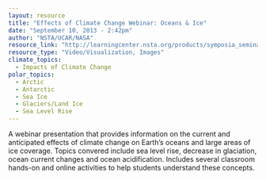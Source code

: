 ```yaml
---
layout: resource
title: "Effects of Climate Change Webinar: Oceans & Ice"
date: "September 10, 2013 - 2:42pm"
author: "NSTA/UCAR/NASA"
resource_link: "http://learningcenter.nsta.org/products/symposia_seminars/UCAR/webseminar4.aspx"
resource_type: "Video/Visualization, Images"
climate_topics:
  - Impacts of Climate Change
polar_topics:
  - Arctic
  - Antarctic
  - Sea Ice
  - Glaciers/Land Ice
  - Sea Level Rise
---
```


A webinar presentation that provides information on the current and anticipated effects of climate change on Earth’s oceans and large areas of ice coverage.  Topics convered include sea level rise, decrease in glaciation, ocean current changes and ocean acidification. Includes several classroom hands-on and online activities to help students understand these concepts.